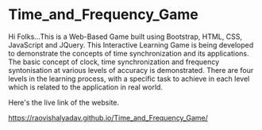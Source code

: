 # Time_and_Frequency_Game

Hi Folks...This is a Web-Based Game built using Bootstrap, HTML, CSS, JavaScript and JQuery. This Interactive Learning Game is being developed to demonstrate the concepts of time synchronization and its applications. The basic concept of clock, time synchronization and frequency syntonisation at various levels of accuracy is demonstrated. There are four levels in the learning process, with a specific task to achieve in each level which is related to the application in real world.

Here's the live link of the website.

https://raovishalyadav.github.io/Time_and_Frequency_Game/
